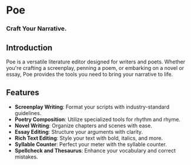 # Poe
### Craft Your Narrative.

## Introduction
Poe is a versatile literature editor designed for writers and poets. Whether you're crafting a screenplay, penning a poem, or embarking on a novel or essay, Poe provides the tools you need to bring your narrative to life.

## Features
- **Screenplay Writing**: Format your scripts with industry-standard guidelines.
- **Poetry Composition**: Utilize specialized tools for rhythm and rhyme.
- **Novel Writing**: Organize chapters and scenes with ease.
- **Essay Editing**: Structure your arguments with clarity.
- **Rich Text Editing**: Style your text with bold, italics, and more.
- **Syllable Counter**: Perfect your meter with the syllable counter.
- **Spellcheck and Thesaurus**: Enhance your vocabulary and correct mistakes.


